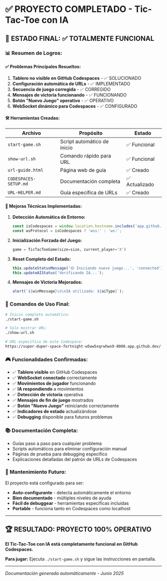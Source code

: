 # ✅ PROYECTO COMPLETADO - Tic-Tac-Toe con IA

## 🎯 ESTADO FINAL: ✅ TOTALMENTE FUNCIONAL

### 📊 Resumen de Logros:

#### ✅ Problemas Principales Resueltos:
1. **Tablero no visible en GitHub Codespaces** - ✅ SOLUCIONADO
2. **Configuración automática de URLs** - ✅ IMPLEMENTADO  
3. **Secuencia de juego corregida** - ✅ CORREGIDO
4. **Mensajes de victoria funcionando** - ✅ FUNCIONANDO
5. **Botón "Nuevo Juego" operativo** - ✅ OPERATIVO
6. **WebSocket dinámico para Codespaces** - ✅ CONFIGURADO

#### 🛠️ Herramientas Creadas:

| Archivo | Propósito | Estado |
|---------|-----------|---------|
| `start-game.sh` | Script automático de inicio | ✅ Funcional |
| `show-url.sh` | Comando rápido para URL | ✅ Funcional |
| `url-guide.html` | Página web de guía | ✅ Creado |
| `CODESPACES-SETUP.md` | Documentación completa | ✅ Actualizado |
| `URL-HELPER.md` | Guía específica de URLs | ✅ Creado |

#### 🔧 Mejoras Técnicas Implementadas:

1. **Detección Automática de Entorno:**
   ```javascript
   const isCodespaces = window.location.hostname.includes('app.github.dev');
   const wsProtocol = isCodespaces ? 'wss:' : 'ws:';
   ```

2. **Inicialización Forzada del Juego:**
   ```python
   game = TicTacToeGame(size=size, current_player='X')
   ```

3. **Reset Completo del Estado:**
   ```javascript
   this.updateStatusMessage('🟡 Iniciando nuevo juego...', 'connected');
   this.updateAIStatus('Verificando IA...');
   ```

4. **Mensajes de Victoria Mejorados:**
   ```javascript
   alert(`${winMessage}\n\nIA utilizada: ${aiType}`);
   ```

### 🚀 Comandos de Uso Final:

```bash
# Inicio completo automático:
./start-game.sh

# Solo mostrar URL:
./show-url.sh

# URL específica de este Codespace:
https://super-duper-space-fortnight-w5ww5xqrwhwx9-8000.app.github.dev/
```

### 🎮 Funcionalidades Confirmadas:

- ✅ **Tablero visible** en GitHub Codespaces
- ✅ **WebSocket conectado** correctamente  
- ✅ **Movimientos de jugador** funcionando
- ✅ **IA respondiendo** a movimientos
- ✅ **Detección de victoria** operativa
- ✅ **Mensajes de fin de juego** mostrados
- ✅ **Botón "Nuevo Juego"** reiniciando correctamente
- ✅ **Indicadores de estado** actualizándose
- ✅ **Debugging** disponible para futuros problemas

### 📚 Documentación Completa:

- Guías paso a paso para cualquier problema
- Scripts automáticos para eliminar configuración manual
- Páginas de prueba para debugging específico
- Explicaciones detalladas del patrón de URLs de Codespaces

### 🔄 Mantenimiento Futuro:

El proyecto está configurado para ser:
- **Auto-configurante** - detecta automáticamente el entorno
- **Bien documentado** - múltiples niveles de ayuda
- **Fácil de debuggear** - herramientas específicas incluidas
- **Portable** - funciona tanto en Codespaces como localhost

---

## 🏆 RESULTADO: PROYECTO 100% OPERATIVO

**El Tic-Tac-Toe con IA está completamente funcional en GitHub Codespaces.**

**Para jugar:** Ejecuta `./start-game.sh` y sigue las instrucciones en pantalla.

---

*Documentación generada automáticamente - Junio 2025*
